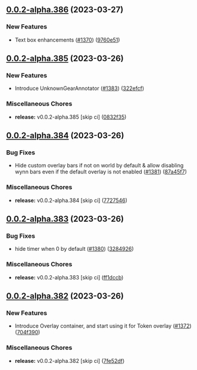 ## [0.0.2-alpha.386](https://github.com/Wynntils/Artemis/compare/v0.0.2-alpha.385...v0.0.2-alpha.386) (2023-03-27)


### New Features

* Text box enhancements ([#1370](https://github.com/Wynntils/Artemis/issues/1370)) ([9760e51](https://github.com/Wynntils/Artemis/commit/9760e51fc26e2a9b2497eaeb64bcda9cb9fce55f))

## [0.0.2-alpha.385](https://github.com/Wynntils/Artemis/compare/v0.0.2-alpha.384...v0.0.2-alpha.385) (2023-03-26)


### New Features

* Introduce UnknownGearAnnotator ([#1383](https://github.com/Wynntils/Artemis/issues/1383)) ([322efcf](https://github.com/Wynntils/Artemis/commit/322efcf1421251f4a53b9682978f38454a6005a1))


### Miscellaneous Chores

* **release:** v0.0.2-alpha.385 [skip ci] ([0832f35](https://github.com/Wynntils/Artemis/commit/0832f35f27692976573e52c7cf201a3edab0c6e7))

## [0.0.2-alpha.384](https://github.com/Wynntils/Artemis/compare/v0.0.2-alpha.383...v0.0.2-alpha.384) (2023-03-26)


### Bug Fixes

* Hide custom overlay bars if not on world by default & allow disabling wynn bars even if the default overlay is not enabled ([#1381](https://github.com/Wynntils/Artemis/issues/1381)) ([87a45f7](https://github.com/Wynntils/Artemis/commit/87a45f7d3598c18b8b6dbdd452636b304d61387b))


### Miscellaneous Chores

* **release:** v0.0.2-alpha.384 [skip ci] ([7727546](https://github.com/Wynntils/Artemis/commit/77275461668d52f9a4bb90ac1ed00d89b1d82690))

## [0.0.2-alpha.383](https://github.com/Wynntils/Artemis/compare/v0.0.2-alpha.382...v0.0.2-alpha.383) (2023-03-26)


### Bug Fixes

* hide timer when 0 by default ([#1380](https://github.com/Wynntils/Artemis/issues/1380)) ([3284926](https://github.com/Wynntils/Artemis/commit/3284926b4b3bb3bb5924829b872ae8dfcd14c64a))


### Miscellaneous Chores

* **release:** v0.0.2-alpha.383 [skip ci] ([ff1dccb](https://github.com/Wynntils/Artemis/commit/ff1dccb8294e2fb2bdf73ba61bc7af092f89e48d))

## [0.0.2-alpha.382](https://github.com/Wynntils/Artemis/compare/v0.0.2-alpha.381...v0.0.2-alpha.382) (2023-03-26)


### New Features

* Introduce Overlay container, and start using it for Token overlay ([#1372](https://github.com/Wynntils/Artemis/issues/1372)) ([704f390](https://github.com/Wynntils/Artemis/commit/704f3906fad0d9242021f6d86a2749a10d3e17ef))


### Miscellaneous Chores

* **release:** v0.0.2-alpha.382 [skip ci] ([7fe52df](https://github.com/Wynntils/Artemis/commit/7fe52dff29185b1329c237a0e03f038850cfb32f))

